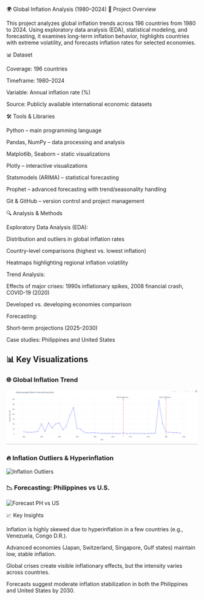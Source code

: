 🌍 Global Inflation Analysis (1980–2024)
📌 Project Overview

This project analyzes global inflation trends across 196 countries from 1980 to 2024. Using exploratory data analysis (EDA), statistical modeling, and forecasting, it examines long-term inflation behavior, highlights countries with extreme volatility, and forecasts inflation rates for selected economies.

📊 Dataset

Coverage: 196 countries

Timeframe: 1980–2024

Variable: Annual inflation rate (%)

Source: Publicly available international economic datasets

🛠️ Tools & Libraries

Python – main programming language

Pandas, NumPy – data processing and analysis

Matplotlib, Seaborn – static visualizations

Plotly – interactive visualizations

Statsmodels (ARIMA) – statistical forecasting

Prophet – advanced forecasting with trend/seasonality handling

Git & GitHub – version control and project management

🔍 Analysis & Methods

Exploratory Data Analysis (EDA):

Distribution and outliers in global inflation rates

Country-level comparisons (highest vs. lowest inflation)

Heatmaps highlighting regional inflation volatility

Trend Analysis:

Effects of major crises: 1990s inflationary spikes, 2008 financial crash, COVID-19 (2020)

Developed vs. developing economies comparison

Forecasting:

Short-term projections (2025–2030)

Case studies: Philippines and United States

## 📊 Key Visualizations  

### 🌐 Global Inflation Trend  
<img src="images5/inflation_trend.png" alt="inflation_trend" width="600"/>  

### 🔥 Inflation Outliers & Hyperinflation  
<img src="images5/inflation_outliers.png" alt="Inflation Outliers" width="600"/>  

### 📉 Forecasting: Philippines vs U.S.  
<img src="images5/forecast_ph_us.png" alt="Forecast PH vs US" width="600"/>  


📈 Key Insights

Inflation is highly skewed due to hyperinflation in a few countries (e.g., Venezuela, Congo D.R.).

Advanced economies (Japan, Switzerland, Singapore, Gulf states) maintain low, stable inflation.

Global crises create visible inflationary effects, but the intensity varies across countries.

Forecasts suggest moderate inflation stabilization in both the Philippines and United States by 2030.
